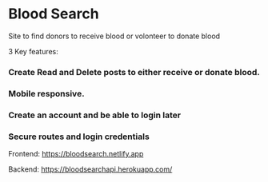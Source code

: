 # Blood Search
Site to find donors to receive blood  or volonteer to donate blood




3 Key features: 

### Create Read and Delete posts to either receive or donate blood.

### Mobile responsive.

### Create an account and be able to login later

### Secure routes and login credentials

Frontend: https://bloodsearch.netlify.app

Backend: https://bloodsearchapi.herokuapp.com/



